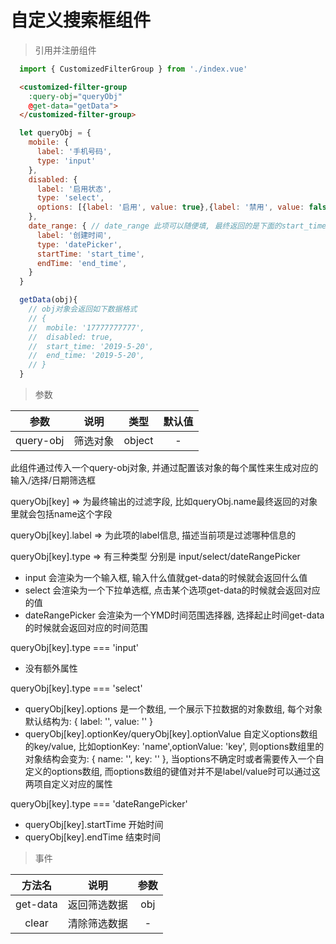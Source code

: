 # 自定义搜索框组件

> 引用并注册组件

``` javascript
  import { CustomizedFilterGroup } from './index.vue'
```

``` html
  <customized-filter-group
    :query-obj="queryObj"
    @get-data="getData">
  </customized-filter-group>
```

``` javascript
  let queryObj = {
    mobile: {
      label: '手机号码',
      type: 'input'
    },
    disabled: {
      label: '启用状态',
      type: 'select',
      options: [{label: '启用', value: true},{label: '禁用', value: false}]
    },
    date_range: { // date_range 此项可以随便填, 最终返回的是下面的start_time和end_time两个字段
      label: '创建时间',
      type: 'datePicker',
      startTime: 'start_time',
      endTime: 'end_time',
    }
  }

  getData(obj){
    // obj对象会返回如下数据格式
    // {
    //  mobile: '17777777777',
    //  disabled: true,
    //  start_time: '2019-5-20',
    //  end_time: '2019-5-20',
    // }
  }
```

> 参数

| 参数 | 说明 | 类型 | 默认值 |
| :--: | :--: | :--: | :--: |
| query-obj | 筛选对象 | object | - |

此组件通过传入一个query-obj对象, 并通过配置该对象的每个属性来生成对应的输入/选择/日期筛选框

queryObj[key] => 为最终输出的过滤字段, 比如queryObj.name最终返回的对象里就会包括name这个字段

queryObj[key].label => 为此项的label信息, 描述当前项是过滤哪种信息的

queryObj[key].type => 有三种类型 分别是 input/select/dateRangePicker
  - input 会渲染为一个输入框, 输入什么值就get-data的时候就会返回什么值
  - select 会渲染为一个下拉单选框, 点击某个选项get-data的时候就会返回对应的值
  - dateRangePicker 会渲染为一个YMD时间范围选择器, 选择起止时间get-data的时候就会返回对应的时间范围


queryObj[key].type === 'input'
- 没有额外属性

queryObj[key].type === 'select'
- queryObj[key].options 是一个数组, 一个展示下拉数据的对象数组, 每个对象默认结构为: { label: '', value: '' } 
- queryObj[key].optionKey/queryObj[key].optionValue 自定义options数组的key/value, 比如optionKey: 'name',optionValue: 'key', 则options数组里的对象结构会变为: { name: '', key: '' }, 当options不确定时或者需要传入一个自定义的options数组, 而options数组的键值对并不是label/value时可以通过这两项自定义对应的属性

queryObj[key].type === 'dateRangePicker'
- queryObj[key].startTime 开始时间
- queryObj[key].endTime 结束时间

> 事件

| 方法名 | 说明 | 参数 |
| :--: | :--: | :--: |
| get-data | 返回筛选数据 | obj |
| clear | 清除筛选数据 | - |
